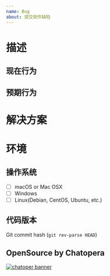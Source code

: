 ```yaml
---
name: Bug
about: 提交软件缺陷
---
```


<!-- 产品使用说明书 -->
<!-- https://docs.chatopera.com/ -->

<!-- 快速掌握春松客服功能及二次开发 -->
<!-- 春松客服大讲堂：https://ke.qq.com/course/464050 -->

# 描述

<!-- 提交公司信息说明后优先处理解决！ http://chatopera.mikecrm.com/lVtMuGN -->

## 现在行为

## 预期行为

# 解决方案

# 环境

## 操作系统

- [ ] macOS or Mac OSX
- [ ] Windows
- [ ] Linux(Debian, CentOS, Ubuntu, etc.)

## 代码版本

Git commit hash (`git rev-parse HEAD`)

## OpenSource by Chatopera

[![chatoper banner][co-banner-image]][co-url]

[co-banner-image]: https://user-images.githubusercontent.com/3538629/42383104-da925942-8168-11e8-8195-868d5fcec170.png
[co-url]: https://www.chatopera.com
